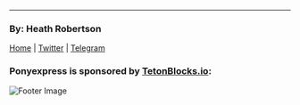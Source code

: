 

---
### By: Heath Robertson


[Home](https://heathdrobertson.github.com/ponyexpress) | [Twitter](https://twitter.com/heathdrobertson) | [Telegram](https://t.me/heathdrobertson)


### Ponyexpress is sponsored by [TetonBlocks.io](https://tetonblocks.io):
![Footer Image](./assets/images/footer.jpg)



